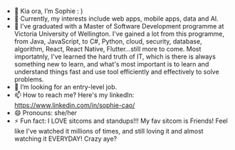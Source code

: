 - 👋 Kia ora, I’m Sophie : )
- 👀 Currently, my interests include web apps, mobile apps, data and AI.
- 🌱 I've graduated with a Master of Software Development programme at Victoria University of Wellington. I've gained a lot from this programme, from Java, JavaScript, to C#, Python, cloud, security, database, algorithm, React, React Native, Flutter...still more to come. Most importatnly, I've learned the hard truth of IT, which is there is always something new to learn, and what's most important is to learn and understand things fast and use tool efficiently and effectively to solve problems. 
- 💞️ I’m looking for an entry-level job.
- 📫 How to reach me? Here's my linkedIn: https://www.linkedin.com/in/sophie-cao/
- 😄 Pronouns: she/her
- ⚡ Fun fact: I LOVE sitcoms and standups!!! My fav sitcom is Friends! Feel like I've watched it millions of times, and still loving it and almost watching it EVERYDAY! Crazy aye? 
<!---
Sophie-coffee-addict/Sophie-coffee-addict is a ✨ special ✨ repository because its `README.md` (this file) appears on your GitHub profile.
You can click the Preview link to take a look at your changes.
--->
